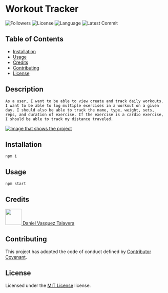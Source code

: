 # Workout Tracker 
![Followers](https://img.shields.io/github/followers/DVasquez4155?style=social) ![License](https://img.shields.io/github/license/DVasquez4155/Workout-Tracker) ![Language](https://img.shields.io/github/languages/top/DVasquez4155/Workout-Tracker) ![Latest Commit](https://img.shields.io/github/last-commit/DVasquez4155/Workout-Tracker)
## Table of Contents
* [Installation](#Installation)
* [Usage](#Usage)
* [Credits](#Credits)
* [Contributing](#Contributing)
* [License](#License)
## Description
```
As a user, I want to be able to view create and track daily workouts. I want to be able to log multiple exercises in a workout on a given day. I should also be able to track the name, type, weight, sets, reps, and duration of exercise. If the exercise is a cardio exercise, I should be able to track my distance traveled.
```

[![Image that shows the project](./assets/img/icon.png)](https://workout-tracker-dvasquez4155.herokuapp.com/)

## Installation
```npm i```
## Usage
```npm start```
## Credits
[<img src="https://avatars0.githubusercontent.com/u/22107830?v=4" width="50"/> Daniel Vasquez Talavera](https://github.com/DVasquez4155)
## Contributing
This project has adopted the code of conduct defined by [Contributor Covenant](https://www.contributor-covenant.org/version/2/0/code_of_conduct/).
## License
Licensed under the [MIT License](https://choosealicense.com/licenses/mit/) license.